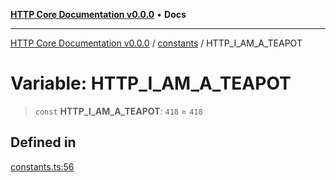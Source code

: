 [**HTTP Core Documentation v0.0.0**](../../README.md) • **Docs**

***

[HTTP Core Documentation v0.0.0](../../modules.md) / [constants](../README.md) / HTTP\_I\_AM\_A\_TEAPOT

# Variable: HTTP\_I\_AM\_A\_TEAPOT

> `const` **HTTP\_I\_AM\_A\_TEAPOT**: `418` = `418`

## Defined in

[constants.ts:56](https://github.com/stonemjs/http-core/blob/6c1adf9f449733e34ff7f08818342bd019b968a7/src/constants.ts#L56)
